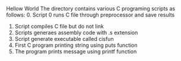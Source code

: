 Hellow World
The directory contains various C programing scripts as follows:
0. Script 0 runs C file through preprocessor and save results
1. Script compiles C file but do not link
2. Scripts generaes assembly code with .s extension
3. Script generate executable called cisfun
4. First C program printing string using puts function
5. The program prints message using printf function

